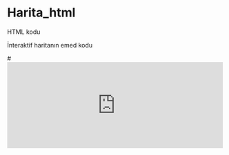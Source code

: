 # Harita_html
HTML kodu


İnteraktif haritanın emed kodu

#<embed type="text/html" 
       src="https://yun-unis.github.io/Harita_html/tuncer.html" 
       width="500" height="200"> 

